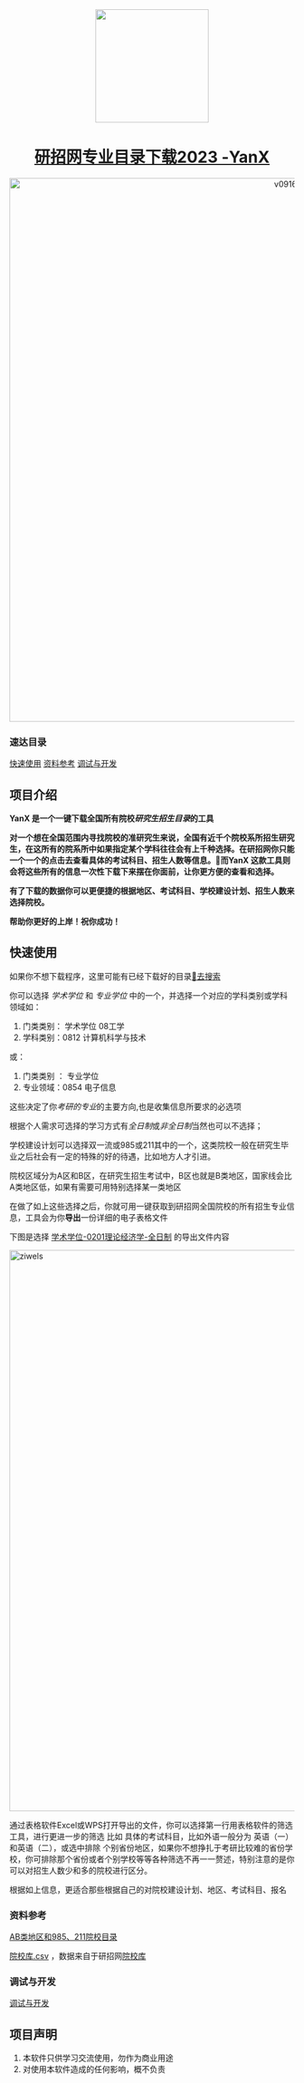 <div align=center>

<a href='https://github.com/xx025/YanX'>
<img style="height: 200px" src="https://github.com/xx025/YanX/raw/pages/docs/img/favicon2.ico"  alt=""/>

<h1>研招网专业目录下载2023 -YanX</h1> 

<img width="960" alt="v0916" src="https://user-images.githubusercontent.com/71559822/190708560-89bb759a-bd4d-4acd-948a-c5de55e558ce.png">
</a>  
</div>

### 速达目录

[快速使用](#快速使用) [资料参考](#资料参考) [调试与开发](#调试与开发)

## 项目介绍

**YanX 是一个一键下载全国所有院校*研究生招生目录*的工具**

**对一个想在全国范围内寻找院校的准研究生来说，全国有近千个院校系所招生研究生，在这所有的院系所中如果指定某个学科往往会有上千种选择。在研招网你只能一个一个的点击去查看具体的考试科目、招生人数等信息。🎉而YanX 这款工具则会将这些所有的信息一次性下载下来摆在你面前，让你更方便的查看和选择。**

**有了下载的数据你可以更便捷的根据地区、考试科目、学校建设计划、招生人数来选择院校。**

**帮助你更好的上岸！祝你成功！**

## 快速使用

如果你不想下载程序，这里可能有已经下载好的目录[🔗去搜索](https://github.com/xx025/YanX-Docs/find/main)

你可以选择 *学术学位* 和 *专业学位* 中的一个，并选择一个对应的学科类别或学科领域如：

1. 门类类别： 学术学位 08工学
2. 学科类别：0812 计算机科学与技术

或：

1. 门类类别 ： 专业学位
2. 专业领域：0854 电子信息

这些决定了你*考研的专业*的主要方向,也是收集信息所要求的必选项

根据个人需求可选择的学习方式有*全日制*或*非全日制*当然也可以不选择；

学校建设计划可以选择双一流或985或211其中的一个，这类院校一般在研究生毕业之后社会有一定的特殊的好的待遇，比如地方人才引进。

院校区域分为A区和B区，在研究生招生考试中，B区也就是B类地区，国家线会比A类地区低，如果有需要可用特别选择某一类地区

在做了如上这些选择之后，你就可用一键获取到研招网全国院校的所有招生专业信息，工具会为你**导出**一份详细的电子表格文件

下图是选择 [学术学位-0201理论经济学-全日制](https://github.com/xx025/YanX-Docs/blob/main/%E5%AD%A6%E6%9C%AF%E5%AD%A6%E4%BD%8D-0201%E7%90%86%E8%AE%BA%E7%BB%8F%E6%B5%8E%E5%AD%A6-%E5%85%A8%E6%97%A5%E5%88%B6-2022-09-16-8.csv) 的导出文件内容

<img width="991" alt="ziwels" src="https://user-images.githubusercontent.com/71559822/190682008-956b4598-4191-4263-9dbe-f84e8442139a.png">

通过表格软件Excel或WPS打开导出的文件，你可以选择第一行用表格软件的筛选工具，进行更进一步的筛选
比如 具体的考试科目，比如外语一般分为 英语（一）和英语（二），或选中排除
个别省份地区，如果你不想挣扎于考研比较难的省份学校，你可排除那个省份或者个别学校等等各种筛选不再一一赘述，特别注意的是你可以对招生人数少和多的院校进行区分。

根据如上信息，更适合那些根据自己的对院校建设计划、地区、考试科目、报名


### 资料参考

[AB类地区和985、211院校目录](https://github.com/xx025/YanX/blob/pages/docs/AB类地区和985、211院校目录.md)

[院校库.csv](https://github.com/xx025/YanX/blob/pages/docs/院校库.csv)
，数据来自于研招网[院校库](https://yz.chsi.com.cn/sch/)

### 调试与开发

[调试与开发](https://github.com/xx025/YanX/blob/pages/调试与开发.md)

## 项目声明

1. 本软件只供学习交流使用，勿作为商业用途
2. 对使用本软件造成的任何影响，概不负责






    





